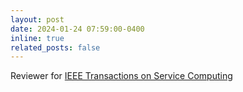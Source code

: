 ```yaml
---
layout: post
date: 2024-01-24 07:59:00-0400
inline: true
related_posts: false
---
```


Reviewer for [IEEE Transactions on Service Computing](https://www.computer.org/csdl/journal/sc)